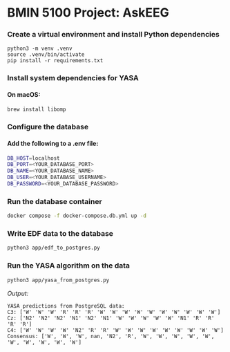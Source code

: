 # BMIN 5100 Project: AskEEG

### Create a virtual environment and install Python dependencies
```
python3 -m venv .venv
source .venv/bin/activate
pip install -r requirements.txt
```

### Install system dependencies for YASA
#### On macOS:
```bash
brew install libomp
```

### Configure the database
#### Add the following to a .env file:
```bash
DB_HOST=localhost
DB_PORT=<YOUR_DATABASE_PORT>
DB_NAME=<YOUR_DATABASE_NAME>
DB_USER=<YOUR_DATABASE_USERNAME>
DB_PASSWORD=<YOUR_DATABASE_PASSWORD>
```

### Run the database container
```bash
docker compose -f docker-compose.db.yml up -d
```

### Write EDF data to the database
```bash
python3 app/edf_to_postgres.py
```

### Run the YASA algorithm on the data
```bash
python3 app/yasa_from_postgres.py
```
*Output:*
```
YASA predictions from PostgreSQL data:
C3: ['W' 'W' 'W' 'R' 'R' 'R' 'W' 'W' 'W' 'W' 'W' 'W' 'W' 'W' 'W' 'W']
Cz: ['N2' 'N2' 'N2' 'N1' 'N2' 'N1' 'W' 'W' 'W' 'W' 'W' 'N1' 'R' 'R' 'R' 'R']
C4: ['W' 'W' 'W' 'W' 'N2' 'R' 'R' 'W' 'W' 'W' 'W' 'W' 'W' 'W' 'W' 'W']
Consensus: ['W', 'W', 'W', nan, 'N2', 'R', 'W', 'W', 'W', 'W', 'W', 'W', 'W', 'W', 'W', 'W']
```